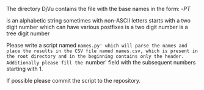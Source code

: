 The directory DjVu contains the file with the base names in the form:
<printer>-<font>_PT<fascicule>_<plate>

<printer> is an alphabetic string sometimes with non-ASCII letters
<font> starts with a two digit number which can have various postfixes
<fascicule> is a two digit number
<plate> is a tree digit number

Please write a script named `names.py' which will parse the names and
place the results in the CSV file named names.csv, which is present in
the root directory and in the beginning contains only the
header. Additionally please fill the `number' field with the
subsequent numbers starting with 1.

If possible please commit the script to the repository.
